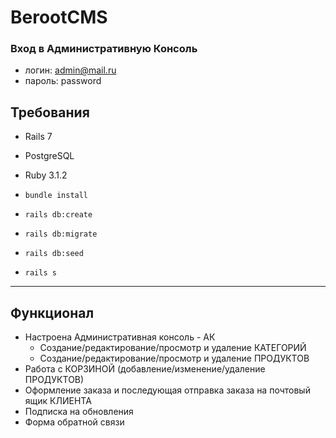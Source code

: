 # BerootCMS

### Вход в Административную Консоль
* логин: admin@mail.ru
* пароль: password

## Требования
* Rails 7
* PostgreSQL
* Ruby 3.1.2


* `bundle install`
* `rails db:create`
* `rails db:migrate`
* `rails db:seed`
* `rails s`

***********************************************

## Функционал
* Настроена Административная консоль - АК
  * Создание/редактирование/просмотр и удаление КАТЕГОРИЙ
  * Создание/редактирование/просмотр и удаление ПРОДУКТОВ
* Работа с КОРЗИНОЙ (добавление/изменение/удаление ПРОДУКТОВ)
* Оформление заказа и последующая отправка заказа на почтовый ящик КЛИЕНТА
* Подписка на обновления
* Форма обратной связи

